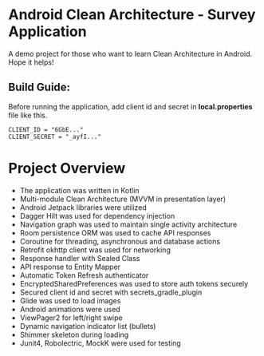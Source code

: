 # Android Clean Architecture - Survey Application

A demo project for those who want to learn Clean Architecture in Android. Hope it helps!

## Build Guide:

Before running the application, add client id and secret in **local.properties** file like
this.

```
CLIENT_ID = "6GbE..."
CLIENT_SECRET = "_ayfI..."
```

# Project Overview

- The application was written in Kotlin
- Multi-module Clean Architecture (MVVM in presentation layer)
- Android Jetpack libraries were utilized
- Dagger Hilt was used for dependency injection
- Navigation graph was used to maintain single activity architecture
- Room persistence ORM was used to cache API responses
- Coroutine for threading, asynchronous and database actions
- Retrofit okhttp client was used for networking
- Response handler with Sealed Class
- API response to Entity Mapper
- Automatic Token Refresh authenticator
- EncryptedSharedPreferences was used to store auth tokens securely
- Secured client id and secret with secrets_gradle_plugin
- Glide was used to load images
- Android animations were used
- ViewPager2 for left/right swipe
- Dynamic navigation indicator list (bullets)
- Shimmer skeleton during loading
- Junit4, Robolectric, MockK were used for testing
